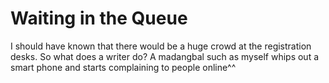 # Waiting in the Queue

I should have known that there would be a huge crowd at the registration desks. So what does a writer do? A madangbal such as myself whips out a smart phone and starts complaining to people online^^ 
